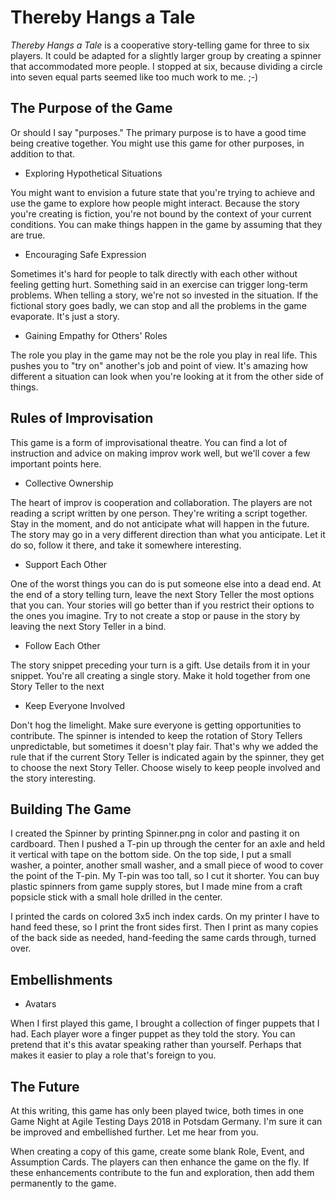 Thereby Hangs a Tale
====================

_Thereby Hangs a Tale_ is a cooperative story-telling game for three to six players. It could be adapted for a slightly larger group by creating a spinner that accommodated more people. I stopped at six, because dividing a circle into seven equal parts seemed like too much work to me. ;-)

The Purpose of the Game
-----------------------

Or should I say "purposes." The primary purpose is to have a good time being creative together. You might use this game for other purposes, in addition to that.

 - Exploring Hypothetical Situations

You might want to envision a future state that you're trying to achieve and use the game to explore how people might interact. Because the story you're creating is fiction, you're not bound by the context of your current conditions. You can make things happen in the game by assuming that they are true.

 - Encouraging Safe Expression

Sometimes it's hard for people to talk directly with each other without feeling getting hurt. Something said in an exercise can trigger long-term problems. When telling a story, we're not so invested in the situation. If the fictional story goes badly, we can stop and all the problems in the game evaporate. It's just a story.

 - Gaining Empathy for Others' Roles

The role you play in the game may not be the role you play in real life. This pushes you to "try on" another's job and point of view. It's amazing how different a situation can look when you're looking at it from the other side of things.

Rules of Improvisation
----------------------

This game is a form of improvisational theatre. You can find a lot of instruction and advice on making improv work well, but we'll cover a few important points here.

 - Collective Ownership

The heart of improv is cooperation and collaboration. The players are not reading a script written by one person. They're writing a script together. Stay in the moment, and do not anticipate what will happen in the future. The story may go in a very different direction than what you anticipate. Let it do so, follow it there, and take it somewhere interesting.

 - Support Each Other

One of the worst things you can do is put someone else into a dead end. At the end of a story telling turn, leave the next Story Teller the most options that you can. Your stories will go better than if you restrict their options to the ones you imagine. Try to not create a stop or pause in the story by leaving the next Story Teller in a bind.

 - Follow Each Other

The story snippet preceding your turn is a gift. Use details from it in your snippet. You're all creating a single story. Make it hold together from one Story Teller to the next

 - Keep Everyone Involved

Don't hog the limelight. Make sure everyone is getting opportunities to contribute. The spinner is intended to keep the rotation of Story Tellers unpredictable, but sometimes it doesn't play fair. That's why we added the rule that if the current Story Teller is indicated again by the spinner, they get to choose the next Story Teller. Choose wisely to keep people involved and the story interesting.

Building The Game
-----------------

I created the Spinner by printing Spinner.png in color and pasting it on cardboard. Then I pushed a T-pin up through the center for an axle and held it vertical with tape on the bottom side. On the top side, I put a small washer, a pointer, another small washer, and a small piece of wood to cover the point of the T-pin. My T-pin was too tall, so I cut it shorter. You can buy plastic spinners from game supply stores, but I made mine from a craft popsicle stick with a small hole drilled in the center.

I printed the cards on colored 3x5 inch index cards. On my printer I have to hand feed these, so I print the front sides first. Then I print as many copies of the back side as needed, hand-feeding the same cards through, turned over.

Embellishments
--------------

 - Avatars

When I first played this game, I brought a collection of finger puppets that I had. Each player wore a finger puppet as they told the story. You can pretend that it's this avatar speaking rather than yourself. Perhaps that makes it easier to play a role that's foreign to you.

The Future
----------

At this writing, this game has only been played twice, both times in one Game Night at Agile Testing Days 2018 in Potsdam Germany. I'm sure it can be improved and embellished further. Let me hear from you.

When creating a copy of this game, create some blank Role, Event, and Assumption Cards. The players can then enhance the game on the fly. If these enhancements contribute to the fun and exploration, then add them permanently to the game.
